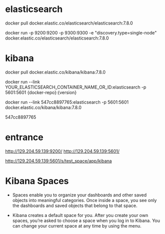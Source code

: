 
# elasticsearch
docker pull docker.elastic.co/elasticsearch/elasticsearch:7.8.0

docker run -p 9200:9200 -p 9300:9300 -e "discovery.type=single-node" docker.elastic.co/elasticsearch/elasticsearch:7.8.0


# kibana 
docker pull docker.elastic.co/kibana/kibana:7.8.0

docker run --link YOUR_ELASTICSEARCH_CONTAINER_NAME_OR_ID:elasticsearch -p 5601:5601 {docker-repo}:{version}

docker run --link 547cc8897765:elasticsearch -p 5601:5601 docker.elastic.co/kibana/kibana:7.8.0

547cc8897765

# entrance
http://129.204.59.139:9200/
http://129.204.59.139:5601/




http://129.204.59.139:5601/s/test_space/app/kibana




# Kibana Spaces
* Spaces enable you to organize your dashboards and other saved objects into meaningful categories. Once inside a space, you see only the dashboards and saved objects that belong to that space.

* Kibana creates a default space for you. After you create your own spaces, you’re asked to choose a space when you log in to Kibana. You can change your current space at any time by using the menu.
 



























